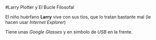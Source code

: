 #Larry Plotter y El Bucle Filosofal

El niño huérfano **Larry** vive con sus tíos, que lo tratan bastante mal
(le hacen usar *Internet Explorer*)

Tiene unas *Google Glasses* y en simbolo de *USB* en la frente.
